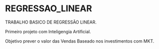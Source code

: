 # REGRESSAO_LINEAR
TRABALHO BASICO DE REGRESSÃO LINEAR.

Primeiro projeto com Inteligengia Artificial. 

Objetivo prever o valor das Vendas Baseado nos investimentos com MKT.
